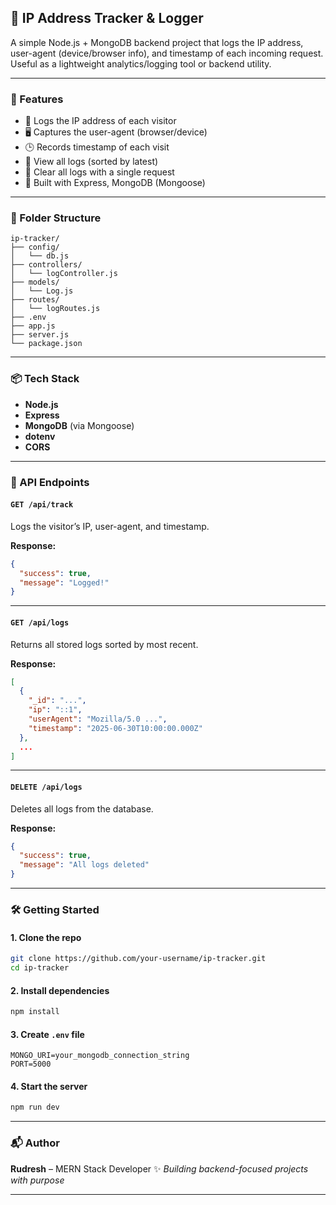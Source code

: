 ## 📘 IP Address Tracker & Logger

A simple Node.js + MongoDB backend project that logs the IP address, user-agent (device/browser info), and timestamp of each incoming request. Useful as a lightweight analytics/logging tool or backend utility.

---

### 🚀 Features

- 📍 Logs the IP address of each visitor
- 🖥️ Captures the user-agent (browser/device)
- 🕒 Records timestamp of each visit
- 📄 View all logs (sorted by latest)
- 🧹 Clear all logs with a single request
- 🧱 Built with Express, MongoDB (Mongoose)

---

### 📂 Folder Structure

```
ip-tracker/
├── config/
│   └── db.js
├── controllers/
│   └── logController.js
├── models/
│   └── Log.js
├── routes/
│   └── logRoutes.js
├── .env
├── app.js
├── server.js
└── package.json
```

---

### 📦 Tech Stack

- **Node.js**
- **Express**
- **MongoDB** (via Mongoose)
- **dotenv**
- **CORS**

---

### 🔌 API Endpoints

#### `GET /api/track`

Logs the visitor’s IP, user-agent, and timestamp.

**Response:**

```json
{
  "success": true,
  "message": "Logged!"
}
```

---

#### `GET /api/logs`

Returns all stored logs sorted by most recent.

**Response:**

```json
[
  {
    "_id": "...",
    "ip": "::1",
    "userAgent": "Mozilla/5.0 ...",
    "timestamp": "2025-06-30T10:00:00.000Z"
  },
  ...
]
```

---

#### `DELETE /api/logs`

Deletes all logs from the database.

**Response:**

```json
{
  "success": true,
  "message": "All logs deleted"
}
```

---

### 🛠️ Getting Started

#### 1. Clone the repo

```bash
git clone https://github.com/your-username/ip-tracker.git
cd ip-tracker
```

#### 2. Install dependencies

```bash
npm install
```

#### 3. Create `.env` file

```
MONGO_URI=your_mongodb_connection_string
PORT=5000
```

#### 4. Start the server

```bash
npm run dev
```

---

### 📬 Author

**Rudresh** – MERN Stack Developer
✨ _Building backend-focused projects with purpose_

---
